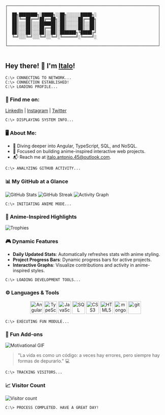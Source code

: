 ```
┌──────────────────────────────────────────────────────────────────┐
│                                                                  │
│  ██╗████████╗░█████╗░░██╗░░░░░░█████╗░                           │
│  ██║╚══██╔══╝██╔══██╗░██║░░░░░██╔══██╗                           │
│  ██║░░░██║░░░███████║░██║░░░░░██║░░██║                           │
│  ██║░░░██║░░░██╔══██║░██║░░░░░██║░░██║                           │
│  ██║░░░██║░░░██║░░██║░███████╗╚█████╔╝                           │
│  ╚═╝░░░╚═╝░░░╚═╝░░╚═╝░╚══════╝░╚════╝░                           │
│                                                                  │
└──────────────────────────────────────────────────────────────────┘


```




## Hey there! 👋 I'm [Italo](https://github.com/italo0072/)!

```
C:\> CONNECTING TO NETWORK...
C:\> CONNECTION ESTABLISHED!
C:\> LOADING PROFILE...
```

### 📱 Find me on:
[LinkedIn](https://www.linkedin.com/in/italo) | [Instagram](https://www.instagram.com/italo/) | [Twitter](https://twitter.com/italo)

```
C:\> DISPLAYING SYSTEM INFO...
```

### 🖥️ About Me:
- 🌱 Diving deeper into Angular, TypeScript, SQL, and NoSQL.
- 🎯 Focused on building anime-inspired interactive web projects.
- 📬 Reach me at [italo.antonio.45@outlook.com](mailto:italo.antonio.45@outlook.com).

```
C:\> ANALYZING GITHUB ACTIVITY...
```

### 📊 My GitHub at a Glance
![GitHub Stats](https://github-readme-stats.vercel.app/api?username=italo0072&theme=tokyonight&show_icons=true&hide_border=true)
![GitHub Streak](https://github-readme-streak-stats.herokuapp.com/?user=italo0072&theme=tokyonight&hide_border=true)
![Activity Graph](https://github-readme-activity-graph.vercel.app/graph?username=italo0072&theme=tokyo-night&hide_border=true)

```
C:\> INITIATING ANIME MODE...
```

### 🚀 Anime-Inspired Highlights
![Trophies](https://github-profile-trophy.vercel.app/?username=italo0072&theme=onestar&no-frame=true&margin-w=15&margin-h=15)

### 🎮 Dynamic Features
- **Daily Updated Stats**: Automatically refreshes stats with anime styling.
- **Project Progress Bars**: Dynamic progress bars for active projects.
- **Interactive Graphs**: Visualize contributions and activity in anime-inspired styles.

```
C:\> LOADING DEVELOPMENT TOOLS...
```

### ⚙️ Languages & Tools
<p align="center">
  <img src="https://cdn.worldvectorlogo.com/logos/angular-icon.svg" alt="Angular" height="40">
  <img src="https://cdn.worldvectorlogo.com/logos/typescript.svg" alt="TypeScript" height="40">
  <img src="https://upload.wikimedia.org/wikipedia/commons/6/6a/JavaScript-logo.png" alt="JavaScript" height="40">
  <img src="https://silk.us/wp-content/uploads/2021/03/sql-server-logo-white.png" alt="SQL" height="40">
  <img src="https://upload.wikimedia.org/wikipedia/commons/6/62/CSS3_logo.svg" alt="CSS3" height="40">
  <img src="https://upload.wikimedia.org/wikipedia/commons/6/61/HTML5_logo_and_wordmark.svg" alt="HTML5" height="40">
  <img src="https://www.omniwaresoft.com.tw/wp-content/uploads/2023/02/MongoDB-logo_darkreen.png" alt="mongo_db" height="40">
  <img src="https://1000marcas.net/wp-content/uploads/2021/06/Git-Logo.png" alt="git" height="40">
</p>

```
C:\> EXECUTING FUN MODULE...
```

### 🎉 Fun Add-ons
![Motivational GIF](https://i.pinimg.com/originals/eb/86/8d/eb868d1f16f2caf97b59494cd222b311.gif)

> "La vida es como un código: a veces hay errores, pero siempre hay formas de depurarlo." 💻

```
C:\> TRACKING VISITORS...
```

### 📈 Visitor Count
![Visitor count](https://profile-counter.glitch.me/italo0072/count.svg)

```
C:\> PROCESS COMPLETED. HAVE A GREAT DAY!
```
